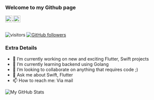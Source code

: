 ###  Welcome to my Github page

<a href="https://www.linkedin.com/in/cuu-long-hoang-140a92125/">
  <img align="center" alt="My LinkedIn" width="22px" src="https://cdn.jsdelivr.net/npm/simple-icons@v3/icons/linkedin.svg" />
</a>
<a href="mailto:longhoang.2984@gmail.com">
  <img align="center" alt="My Gmail" width="22px" src="https://cdn.jsdelivr.net/npm/simple-icons@v3/icons/gmail.svg" />
</a>
</br>
</br>

![visitors](https://visitor-badge.laobi.icu/badge?page_id=longhoang2984)
[![GitHub followers](https://img.shields.io/github/followers/longhoang2984.svg?style=social&label=Follow)](https://github.com/longhoang2984?tab=followers)

### Extra Details
- 🔭 I’m currently working on new and exciting Flutter, Swift projects
- 🌱 I’m currently learning backend using Golang
- 👯 I’m looking to collaborate on anything that requires code ;)
- 💬 Ask me about Swift, Flutter
- 📫 How to reach me: Via mail

![My GitHub Stats](https://github-readme-stats.vercel.app/api?username=longhoang2984&hide=[%22issues%22,%22contribs%22]&show_icons=true&title_color=fff&icon_color=79ff97&text_color=9f9f9f&bg_color=151515)

